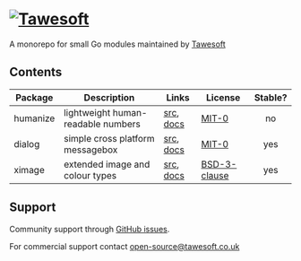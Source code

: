 [![Tawesoft](https://www.tawesoft.co.uk/media/0/logo-240r.png)](https://tawesoft.co.uk/go)
================================================================================

A monorepo for small Go modules maintained by [Tawesoft](https://www.tawesoft.co.uk/)

Contents
--------

| Package  | Description                              | Links                                   | License                     | Stable?  | 
| -------- | ---------------------------------------- | --------------------------------------- | ----------------------------|:--------:|
| humanize | lightweight human-readable numbers       | [src](./humanize), [docs][doc_humanize] | [MIT-0][copy_humanize]      | no       |
| dialog   | simple cross platform messagebox         | [src](./dialog),   [docs][doc_dialog]   | [MIT-0][copy_dialog]        | yes      |
| ximage   | extended image and colour types          | [src](./ximage),   [docs][doc_ximage]   | [BSD-3-clause][copy_ximage] | yes      |

[doc_humanize]: https://godoc.org/tawesoft.co.uk/go/humanize
[doc_dialog]:   https://godoc.org/tawesoft.co.uk/go/dialog
[doc_ximage]:   https://godoc.org/tawesoft.co.uk/go/ximage

[copy_humanize]: ./humanize/README.md
[copy_dialog]:   ./dialog/README.md
[copy_ximage]:   ./ximage/LICENSE.txt

Support
-------

Community support through [GitHub issues](https://github.com/tawesoft/go/issues).

For commercial support contact open-source@tawesoft.co.uk

